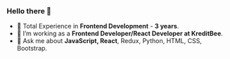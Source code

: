  ###    Hello there 👋

- 🔭 Total Experience in <b>Frontend Development</b> - <b>3 years</b>.
- 🔭 I’m working as a <b>Frontend Developer/React Developer at KreditBee</b>.
- 💬 Ask me about <b>JavaScript, React</b>, Redux, Python, HTML, CSS, Bootstrap.
